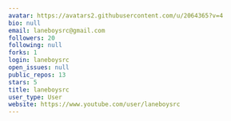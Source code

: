 ```yaml
---
avatar: https://avatars2.githubusercontent.com/u/2064365?v=4
bio: null
email: laneboysrc@gmail.com
followers: 20
following: null
forks: 1
login: laneboysrc
open_issues: null
public_repos: 13
stars: 5
title: laneboysrc
user_type: User
website: https://www.youtube.com/user/laneboysrc
---
```

